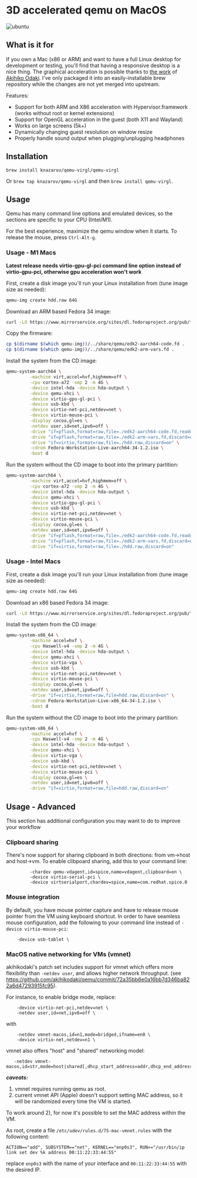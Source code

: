 # 3D accelerated qemu on MacOS

![ubuntu](https://user-images.githubusercontent.com/6728841/111193747-90da1a00-85cb-11eb-9517-36c1a19c19be.gif)

## What is it for

If you own a Mac (x86 or ARM) and want to have a full Linux desktop for development or testing, you'll find that having a responsive desktop is a nice thing. The graphical acceleration is possible thanks to [the work](https://gist.github.com/akihikodaki/87df4149e7ca87f18dc56807ec5a1bc5) of [Akihiko Odaki](https://github.com/akihikodaki). I've only packaged it into an easily-installable brew repository while the changes are not yet merged into upstream.

Features:

- Support for both ARM and X86 acceleration with Hypervisor.framework (works without root or kernel extensions)
- Support for OpenGL acceleration in the guest (both X11 and Wayland)
- Works on large screens (5k+)
- Dynamically changing guest resolution on window resize
- Properly handle sound output when plugging/unplugging headphones

## Installation

`brew install knazarov/qemu-virgl/qemu-virgl`

Or `brew tap knazarov/qemu-virgl` and then `brew install qemu-virgl`.


## Usage

Qemu has many command line options and emulated devices, so the
sections are specific to your CPU (Intel/M1).

For the best experience, maximize the qemu window when it starts. To
release the mouse, press `Ctrl-Alt-g`.

### Usage - M1 Macs

**Latest release needs virtio-gpu-gl-pci command line option instead of virtio-gpu-pci, otherwise gpu acceleration won't work**

First, create a disk image you'll run your Linux installation from (tune image size as needed):

```sh
qemu-img create hdd.raw 64G
```

Download an ARM based Fedora 34 image:

```sh
curl -LO https://www.mirrorservice.org/sites/dl.fedoraproject.org/pub/fedora/linux/releases/34/Workstation/aarch64/iso/Fedora-Workstation-Live-aarch64-34-1.2.iso
```

Copy the firmware:

```sh
cp $(dirname $(which qemu-img))/../share/qemu/edk2-aarch64-code.fd .
cp $(dirname $(which qemu-img))/../share/qemu/edk2-arm-vars.fd .
```

Install the system from the CD image:

```sh
qemu-system-aarch64 \
         -machine virt,accel=hvf,highmem=off \
         -cpu cortex-a72 -smp 2 -m 4G \
         -device intel-hda -device hda-output \
         -device qemu-xhci \
         -device virtio-gpu-gl-pci \
         -device usb-kbd \
         -device virtio-net-pci,netdev=net \
         -device virtio-mouse-pci \
         -display cocoa,gl=es \
         -netdev user,id=net,ipv6=off \
         -drive "if=pflash,format=raw,file=./edk2-aarch64-code.fd,readonly=on" \
         -drive "if=pflash,format=raw,file=./edk2-arm-vars.fd,discard=on" \
         -drive "if=virtio,format=raw,file=./hdd.raw,discard=on" \
         -cdrom Fedora-Workstation-Live-aarch64-34-1.2.iso \
         -boot d
```

Run the system without the CD image to boot into the primary partition:

```sh
qemu-system-aarch64 \
         -machine virt,accel=hvf,highmem=off \
         -cpu cortex-a72 -smp 2 -m 4G \
         -device intel-hda -device hda-output \
         -device qemu-xhci \
         -device virtio-gpu-gl-pci \
         -device usb-kbd \
         -device virtio-net-pci,netdev=net \
         -device virtio-mouse-pci \
         -display cocoa,gl=es \
         -netdev user,id=net,ipv6=off \
         -drive "if=pflash,format=raw,file=./edk2-aarch64-code.fd,readonly=on" \
         -drive "if=pflash,format=raw,file=./edk2-arm-vars.fd,discard=on" \
         -drive "if=virtio,format=raw,file=./hdd.raw,discard=on"
```


### Usage - Intel Macs

First, create a disk image you'll run your Linux installation from (tune image size as needed):

```sh
qemu-img create hdd.raw 64G
```

Download an x86 based Fedora 34 image:

```sh
curl -LO https://www.mirrorservice.org/sites/dl.fedoraproject.org/pub/fedora/linux/releases/34/Workstation/x86_64/iso/Fedora-Workstation-Live-x86_64-34-1.2.iso
```

Install the system from the CD image:

```sh
qemu-system-x86_64 \
         -machine accel=hvf \
         -cpu Haswell-v4 -smp 2 -m 4G \
         -device intel-hda -device hda-output \
         -device qemu-xhci \
         -device virtio-vga \
         -device usb-kbd \
         -device virtio-net-pci,netdev=net \
         -device virtio-mouse-pci \
         -display cocoa,gl=es \
         -netdev user,id=net,ipv6=off \
         -drive "if=virtio,format=raw,file=hdd.raw,discard=on" \
         -cdrom Fedora-Workstation-Live-x86_64-34-1.2.iso \
         -boot d
```

Run the system without the CD image to boot into the primary partition:

```sh
qemu-system-x86_64 \
         -machine accel=hvf \
         -cpu Haswell-v4 -smp 2 -m 4G \
         -device intel-hda -device hda-output \
         -device qemu-xhci \
         -device virtio-vga \
         -device usb-kbd \
         -device virtio-net-pci,netdev=net \
         -device virtio-mouse-pci \
         -display cocoa,gl=es \
         -netdev user,id=net,ipv6=off \
         -drive "if=virtio,format=raw,file=hdd.raw,discard=on"
```


## Usage - Advanced

This section has additional configuration you may want to do to improve your workflow


### Clipboard sharing

There's now support for sharing clipboard in both directions: from vm->host and host->vm. To enable clibpoard sharing, add this to your command line:

```
         -chardev qemu-vdagent,id=spice,name=vdagent,clipboard=on \
         -device virtio-serial-pci \
         -device virtserialport,chardev=spice,name=com.redhat.spice.0
```

### Mouse integration

By default, you have mouse pointer capture and have to release mouse pointer from the VM using keyboard shortcut. In order to have seamless mouse configuration,
add the following to your command line instead of `-device virtio-mouse-pci`:

```
	-device usb-tablet \
```

### MacOS native networking for VMs (vmnet)

akihikodaki's patch set includes support for vmnet which offers more flexibility than `-netdev user`, and allows higher network throughput. (see https://github.com/akihikodaki/qemu/commit/72a35bb6e0a16bb7d346ba822a6d47293915fc95).

For instance, to enable bridge mode, replace:

```
    -device virtio-net-pci,netdev=net \
    -netdev user,id=net,ipv6=off \
```

with


```
    -netdev vmnet-macos,id=n1,mode=bridged,ifname=en0 \
    -device virtio-net,netdev=n1 \
```

vmnet also offers "host" and "shared" networking model:

```
   -netdev vmnet-macos,id=str,mode=host|shared[,dhcp_start_address=addr,dhcp_end_address=addr,dhcp_subnet_mask=mask]
```

***caveats:***

1) vmnet requires running qemu as root.
2) current vmnet API (Apple) doesn't support setting MAC address, so it will be randomized every time the VM is started.

To work around 2), for now it's possible to set the MAC address within the VM.

As root, create a file `/etc/udev/rules.d/75-mac-vmnet.rules` with the following content:

```
ACTION=="add", SUBSYSTEM=="net", KERNEL=="enp0s3", RUN+="/usr/bin/ip link set dev %k address 00:11:22:33:44:55"
```

replace `enp0s3` with the name of your interface and `00:11:22:33:44:55` with the desired IP.
